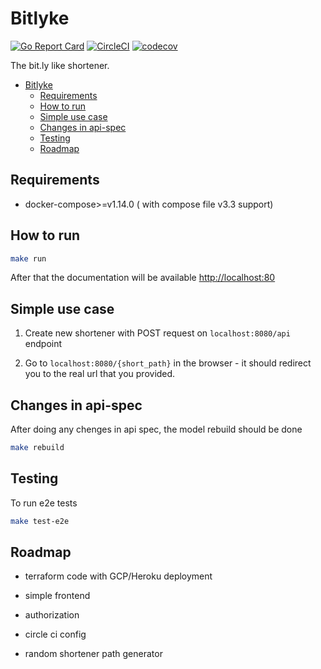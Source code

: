 # Bitlyke

[![Go Report Card](https://goreportcard.com/badge/github.com/Armatorix/BitLyke)](https://goreportcard.com/report/github.com/Armatorix/BitLyke)
[![CircleCI](https://circleci.com/gh/Armatorix/Bitlyke/tree/main.svg?style=shield)](https://app.circleci.com/pipelines/github/Armatorix/BitLyke)
[![codecov](https://codecov.io/gh/Armatorix/BitLyke/branch/master/graph/badge.svg?token=X4ZHMNY48I)](https://codecov.io/gh/Armatorix/BitLyke)

The bit.ly like shortener.

- [Bitlyke](#bitlyke)
  - [Requirements](#requirements)
  - [How to run](#how-to-run)
  - [Simple use case](#simple-use-case)
  - [Changes in api-spec](#changes-in-api-spec)
  - [Testing](#testing)
  - [Roadmap](#roadmap)

## Requirements

- docker-compose>=v1.14.0 ( with compose file v3.3 support)

## How to run

```bash
make run
```

After that the documentation will be available <http://localhost:80>

## Simple use case

1. Create new shortener with POST request on `localhost:8080/api` endpoint

2. Go to `localhost:8080/{short_path}` in the browser - it should redirect you to the real url that you provided.

## Changes in api-spec

After doing any chenges in api spec, the model rebuild should be done

```bash
make rebuild
```

## Testing

To run e2e tests

```bash
make test-e2e
```

## Roadmap

- terraform code with GCP/Heroku deployment

- simple frontend

- authorization

- circle ci config

- random shortener path generator
